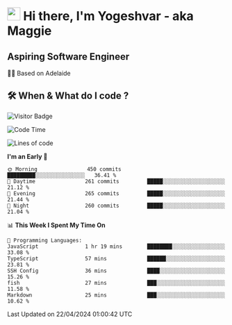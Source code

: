 <h1><img src="https://emojis.slackmojis.com/emojis/images/1531849430/4246/blob-sunglasses.gif?1531849430" width="30"/> Hi there, I'm Yogeshvar - aka Maggie</h1>

## Aspiring Software Engineer
🏂🏻  Based on Adelaide 

## 🛠 When & What do I code ?  

![Visitor Badge](https://visitor-badge.feriirawann.repl.co?username=yogeshvar&repo=yogeshvar&label=Visitors&style=plastic&color=%23457BFF&contentType=svg)

<!--START_SECTION:waka-->
![Code Time](http://img.shields.io/badge/Code%20Time-2%2C873%20hrs%2046%20mins-blue)

![Lines of code](https://img.shields.io/badge/From%20Hello%20World%20I%27ve%20Written-4.2%20million%20lines%20of%20code-blue)

**I'm an Early 🐤** 

```text
🌞 Morning                450 commits         █████████░░░░░░░░░░░░░░░░   36.41 % 
🌆 Daytime                261 commits         █████░░░░░░░░░░░░░░░░░░░░   21.12 % 
🌃 Evening                265 commits         █████░░░░░░░░░░░░░░░░░░░░   21.44 % 
🌙 Night                  260 commits         █████░░░░░░░░░░░░░░░░░░░░   21.04 % 
```


📊 **This Week I Spent My Time On** 

```text
💬 Programming Languages: 
JavaScript               1 hr 19 mins        ████████░░░░░░░░░░░░░░░░░   33.08 % 
TypeScript               57 mins             ██████░░░░░░░░░░░░░░░░░░░   23.81 % 
SSH Config               36 mins             ████░░░░░░░░░░░░░░░░░░░░░   15.26 % 
fish                     27 mins             ███░░░░░░░░░░░░░░░░░░░░░░   11.58 % 
Markdown                 25 mins             ███░░░░░░░░░░░░░░░░░░░░░░   10.62 % 
```


 Last Updated on 22/04/2024 01:00:42 UTC
<!--END_SECTION:waka-->
